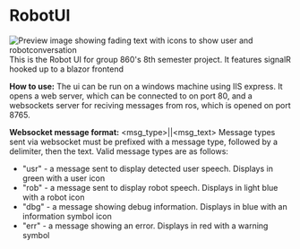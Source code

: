 # RobotUI
![Preview image showing fading text with icons to show user and robotconversation](https://i.imgur.com/l9dvdfA.png)
 This is the Robot UI for group 860's 8th semester project. It features signalR hooked up to a blazor frontend

**How to use:**
 The ui can be run on a windows machine using IIS express. It opens a web server, which can be connected to on port 80, and a websockets server for reciving messages from ros, which is opened on port 8765. 

**Websocket message format:**
<msg_type>||<msg_text>
Message types sent via websocket must be prefixed with a message type, followed by a delimiter, then the text. Valid message types are as follows:
* "usr" - a message sent to display detected user speech. Displays in green with a user icon
* "rob" - a message sent to display robot speech. Displays in light blue with a robot icon
* "dbg" - a message showing debug information. Displays in blue with an information symbol icon
* "err" - a message showing an error. Displays in red with a warning symbol
